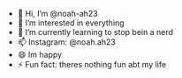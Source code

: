 - 👋 Hi, I’m @noah-ah23
- 👀 I’m interested in everything
- 🌱 I’m currently learning to stop bein a nerd
- 📫 Instagram: @noah.ah23
- 😄 Im happy
- ⚡ Fun fact: theres nothing fun abt my life

<!---
noah-ah23/noah-ah23 is a ✨ special ✨ repository because its `README.md` (this file) appears on your GitHub profile.
You can click the Preview link to take a look at your changes.
--->
